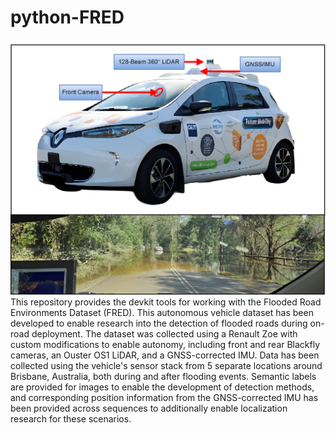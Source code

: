 # python-FRED
![Zoe 2 img](assets/Zoe2.png)
This repository provides the devkit tools for working with the Flooded Road Environments Dataset (FRED). This autonomous vehicle dataset has been developed to enable research into the detection of flooded roads during on-road deployment. The dataset was collected using a Renault Zoe with custom modifications to enable autonomy, including front and rear Blackfly cameras, an Ouster OS1 LiDAR, and a GNSS-corrected IMU. Data has been collected using the vehicle's sensor stack from 5 separate locations around Brisbane, Australia, both during and after flooding events. Semantic labels are provided for images to enable the development of detection methods, and corresponding position information from the GNSS-corrected IMU has been provided across sequences to additionally enable localization research for these scenarios.
